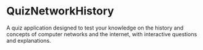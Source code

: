 # QuizNetworkHistory
A quiz application designed to test your knowledge on the history and concepts of computer networks and the internet, with interactive questions and explanations.
